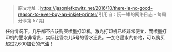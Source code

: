 > 原文地址：https://jasonlefkowitz.net/2016/10/there-is-no-good-reason-to-ever-buy-an-inkjet-printer/
> 引用自：阮一峰的网络日志 - 每周分享第 57 期

任何情况下，几乎都不应该购买喷墨打印机。激光打印机已经非常便宜，而喷墨打印机的墨水非常贵，实际比香奈儿5号的香水还贵。一加仑墨水的价格，可以购买超过2,600加仑的汽油！
